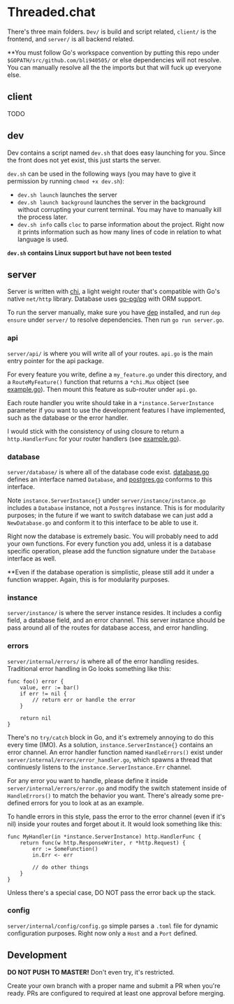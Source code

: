 # Threaded.chat #

There's three main folders. `Dev/` is build and script related, `client/` is the frontend, and `server/` is all backend related.

**You must follow Go's workspace convention by putting this repo under `$GOPATH/src/github.com/bli940505/` or else dependencies will not resolve. You can manually resolve all the the imports but that will fuck up everyone else.

## client ##

TODO

## dev ##

Dev contains a script named `dev.sh` that does easy launching for you. Since the front does not yet exist, this just starts the server. 

`dev.sh` can be used in the following ways (you may have to give it permission by running `chmod +x dev.sh`):

* `dev.sh launch` launches the server
* `dev.sh launch background` launches the server in the background without corrupting your current terminal. You may have to manually kill the process later.
* `dev.sh info` calls  `cloc` to parse information about the project. Right now it prints information such as how many lines of code in relation to what language is used.

**`dev.sh` contains Linux support but have not been tested**

## server ##

Server is written with [chi](https://github.com/go-chi/chi), a light weight router that's compatible with Go's native `net/http` library. Database uses [go-pg/pg](https://github.com/go-pg/pg) with ORM support.

To run the server manually, make sure you have [dep](https://github.com/golang/dep) installed, and run `dep ensure` under `server/` to resolve dependencies. Then run `go run server.go`.

### api ###

`server/api/` is where you will write all of your routes. `api.go` is the main entry pointer for the api package.

For every feature you write, define a `my_feature.go` under this directory, and a `RouteMyFeature()` function that returns a `*chi.Mux` object (see [example.go](server/api/example.go)). Then mount this feature as sub-router under `api.go`.

Each route handler you write should take in a `*instance.ServerInstance` parameter if you want to use the development features I have implemented, such as the database or the error handler. 

I would stick with the consistency of using closure to return a `http.HandlerFunc` for your router handlers (see [example.go](server/api/example.go)).

### database ###

`server/database/` is where all of the database code exist. [database.go](server/database/database.go) defines an interface named `Database`, and [postgres.go](server/database/postgres.go) conforms to this interface.

Note `instance.ServerInstance{}` under `server/instance/instance.go` includes a `Database` instance, not a `Postgres` instance. This is for modularity purposes; in the future if we want to switch database we can just add a `NewDatabase.go` and conform it to this interface to be able to use it.

Right now the database is extremely basic. You will probably need to add your own functions. For every function you add, unless it is a database specific operation, please add the function signature under the `Database` interface as well.

**Even if the database operation is simplistic, please still add it under a function wrapper. Again, this is for modularity purposes.

### instance ###

`server/instance/` is where the server instance resides. It includes a config field, a database field, and an error channel. This server instance should be pass around all of the routes for database access, and error handling.

### errors ###

`server/internal/errors/` is where all of the error handling resides. Traditional error handling in Go looks something like this:

```
func foo() error {
    value, err := bar()
    if err != nil {
        // return err or handle the error
    }

    return nil
}
```

There's no `try/catch` block in Go, and it's extremely annoying to do this every time (IMO). As a solution, `instance.ServerInstance{}` contains an error channel. An error handler function named `HandleErrors()` exist under `server/internal/errors/error_handler.go`, which spawns a thread that continuesly listens to the `instance.ServerInstance.Err` channel.

For any error you want to handle, please define it inside `server/internal/errors/error.go` and modify the switch statement inside of `HandleErrors()` to match the behavior you want. There's already some pre-defined errors for you to look at as an example.

To handle errors in this style, pass the error to the error channel (even if it's nil) inside your routes and forget about it. It would look something like this:

```
func MyHandler(in *instance.ServerInstance) http.HandlerFunc {
    return func(w http.ResponseWriter, r *http.Request) {
        err := SomeFunction()
        in.Err <- err

        // do other things
	}
}
```

Unless there's a special case, DO NOT pass the error back up the stack.

### config ###

`server/internal/config/config.go` simple parses a `.toml` file for dynamic configuration purposes. Right now only a `Host` and a `Port` defined.

## Development ##

**DO NOT PUSH TO MASTER!** Don't even try, it's restricted.

Create your own branch with a proper name and submit a PR when you're ready. PRs are configured to required at least one approval before merging.
